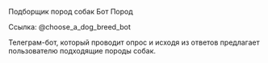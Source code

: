 Подборщик пород собак Бот Пород 

Ссылка: @choose_a_dog_breed_bot

Телеграм-бот, который проводит опрос и исходя из ответов предлагает пользователю подходящие породы собак.

